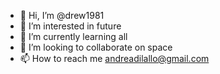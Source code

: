 - 👋 Hi, I’m @drew1981
- 👀 I’m interested in future
- 🌱 I’m currently learning all
- 💞️ I’m looking to collaborate on space
- 📫 How to reach me andreadilallo@gmail.com

<!---
drew1981/drew1981 is a ✨ special ✨ repository because its `README.md` (this file) appears on your GitHub profile.
You can click the Preview link to take a look at your changes.
--->
